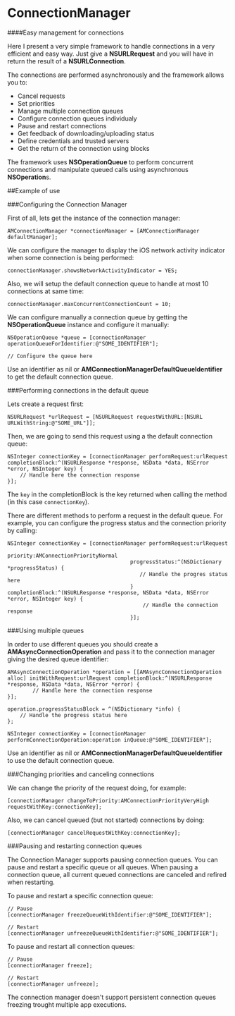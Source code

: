 ConnectionManager
=================

####Easy management for connections

Here I present a very simple framework to handle connections in a very efficient and easy way. Just give a **NSURLRequest** and you will have in return the result of a **NSURLConnection**. 

The connections are performed asynchronously and the framework allows you to:

* Cancel requests
* Set priorities
* Manage multiple connection queues
* Configure connection queues individualy
* Pause and restart connections
* Get feedback of downloading/uploading status
* Define credentials and trusted servers
* Get the return of the connection using blocks

The framework uses **NSOperationQueue** to perform concurrent connections and manipulate queued calls using asynchronous **NSOperation**s.

##Example of use

###Configuring the Connection Manager

First of all, lets get the instance of the connection manager:

	AMConnectionManager *connectionManager = [AMConnectionManager defaultManager];

We can configure the manager to display the iOS network activity indicator when some connection is being performed:

    connectionManager.showsNetworkActivityIndicator = YES; 
    
Also, we will setup the default connection queue to handle at most 10 connections at same time:
    
    connectionManager.maxConcurrentConnectionCount = 10;
    
We can configure manually a connection queue by getting the **NSOperationQueue** instance and configure it manually:

    NSOperationQueue *queue = [connectionManager operationQueueForIdentifier:@"SOME_IDENTIFIER"];
    
    // Configure the queue here
    
Use an identifier as nil or **AMConnectionManagerDefaultQueueIdentifier** to get the default connection queue.
    

###Performing connections in the default queue

Lets create a request first:

	NSURLRequest *urlRequest = [NSURLRequest requestWithURL:[NSURL URLWithString:@"SOME_URL"]];

Then, we are going to send this request using a the default connection queue:
	
    NSInteger connectionKey = [connectionManager performRequest:urlRequest completionBlock:^(NSURLResponse *response, NSData *data, NSError *error, NSInteger key) {
		// Handle here the connection response
    }];

The `key` in the completionBlock is the key returned when calling the method (in this case `connectionKey`).

There are different methods to perform a request in the default queue. For example, you can configure the progress status and the connection priority by calling:

    NSInteger connectionKey = [connectionManager performRequest:urlRequest
                                                 priority:AMConnectionPriorityNormal
                                           progressStatus:^(NSDictionary *progressStatus) {
                                              // Handle the progres status here                             
                                           } completionBlock:^(NSURLResponse *response, NSData *data, NSError *error, NSInteger key) {
                                               // Handle the connection response
                                           }];

###Using multiple queues

In order to use different queues you should create a **AMAsyncConnectionOperation** and pass it to the connection manager giving the desired queue identifier:

    AMAsyncConnectionOperation *operation = [[AMAsyncConnectionOperation alloc] initWithRequest:urlRequest completionBlock:^(NSURLResponse *response, NSData *data, NSError *error) {
            // Handle here the connection response
    }];
    
    operation.progressStatusBlock = ^(NSDictionary *info) {
        // Handle the progress status here
    };
    
    NSInteger connectionKey = [connectionManager performConnectionOperation:operation inQueue:@"SOME_IDENTIFIER"];

Use an identifier as nil or **AMConnectionManagerDefaultQueueIdentifier** to use the default connection queue.

###Changing priorities and canceling connections

We can change the priority of the request doing, for example:

	[connectionManager changeToPriority:AMConnectionPriorityVeryHigh requestWithKey:connectionKey];

Also, we can cancel queued (but not started) connections by doing:

	[connectionManager cancelRequestWithKey:connectionKey]; 
	
###Pausing and restarting connection queues 

The Connection Manager supports pausing connection queues. You can pause and restart a specific queue or all queues. When pausing a connection queue, all current queued connections are canceled and refired when restarting. 

To pause and restart a specific connection queue:

    // Pause
    [connectionManager freezeQueueWithIdentifier:@"SOME_IDENTIFIER"];
    
    // Restart
    [connectionManager unfreezeQueueWithIdentifier:@"SOME_IDENTIFIER"];

To pause and restart all connection queues:

    // Pause
    [connectionManager freeze];
    
    // Restart
    [connectionManager unfreeze];
    
The connection manager doesn't support persistent connection queues freezing trought multiple app executions.

